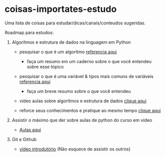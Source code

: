 # coisas-importates-estudo
Uma lista de coisas para estudar/dicas/canais/conteudos sugeridas.

Roadmap para estudos:
1. Algorítmos e estrutura de dados na linguagem em Python

    - pesquisar o que é um algoritmo [referencia aqui](https://rockcontent.com/br/blog/algoritmo/)
        - faça um resumo em um caderno sobre o que você entendeu sobre esse tópico
    
    - pesquisar o que é uma variável & tipos mais comuns de variáveis [referencia aqui](https://linguagemc.com.br/variaveis-em-linguagem-c/) 
        - faça um breve resumo sobre o que você entendeu
    
    - vídeo aulas sobre algorítmos e estrutura de dados [clique aqui](https://www.youtube.com/watch?v=8mei6uVttho&list=PLHz_AreHm4dmSj0MHol_aoNYCSGFqvfXV)
    
    - reforce seus conhecimentos e pratique ao mesmo tempo [clique aqui]([https://www.learn-c.org/](https://www.learnpython.org/))

2. Assistir o máximo que der sobre aulas de python do curso em vídeo 
    - [Aulas aqui](https://www.youtube.com/watch?v=S9uPNppGsGo&list=PLvE-ZAFRgX8hnECDn1v9HNTI71veL3oW0)

3. Git e Github 
    - [vídeo introdutório](https://www.youtube.com/watch?v=xOdfGoJfr9Q) (Não esquece de assistir os outros)
